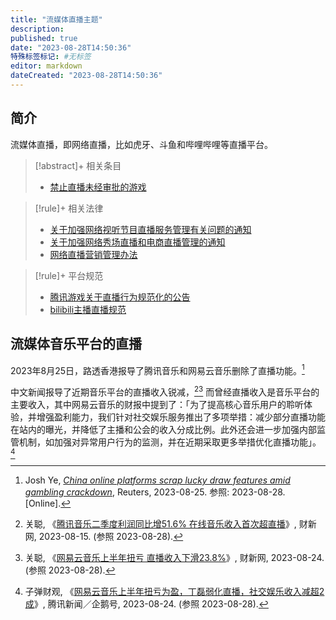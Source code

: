 ```yaml
---
title: "流媒体直播主题"
description:
published: true
date: "2023-08-28T14:50:36"
特殊标签标记: #无标签
editor: markdown
dateCreated: "2023-08-28T14:50:36"
---
```


## 简介

流媒体直播，即网络直播，比如虎牙、斗鱼和哔哩哔哩等直播平台。

> [!abstract]+ 相关条目
>
> +   [禁止直播未经审批的游戏](/censorship/禁止直播未经审批的游戏.md)

> [!rule]+ 相关法律
>
> +   [关于加强网络视听节目直播服务管理有关问题的通知](/rule/国家新闻出版广电总局/关于加强网络视听节目直播服务管理有关问题的通知.md)
> +   [关于加强网络秀场直播和电商直播管理的通知](/rule/国家广播电视总局/网络视听节目管理司/关于加强网络秀场直播和电商直播管理的通知.md)
> +   [网络直播营销管理办法](/rule/国家互联网信息办公室/网络直播营销管理办法.md)

> [!rule]+ 平台规范
>
> +   [腾讯游戏关于直播行为规范化的公告](/rule/网站规范/腾讯游戏关于直播行为规范化的公告.md)
> +   [bilibili主播直播规范](/rule/网站规范/bilibili主播直播规范.md)

## 流媒体音乐平台的直播

2023年8月25日，路透香港报导了腾讯音乐和网易云音乐删除了直播功能。[^colsl]

[^colsl]: Josh Ye, [_China online platforms scrap lucky draw features amid gambling crackdown_](https://web.archive.org/web/20230826144237/https://www.reuters.com/technology/china-online-platforms-scrap-lucky-draw-features-amid-gambling-crackdown-2023-08-25/), Reuters, 2023-08-25. 参照: 2023-08-28. [Online].

中文新闻报导了近期音乐平台的直播收入锐减，[^93517][^96486] 而曾经直播收入是音乐平台的主要收入，其中网易云音乐的财报中提到了：「为了提高核心音乐用户的聆听体验，并增强盈利能力，我们针对社交娱乐服务推出了多项举措：减少部分直播功能在站内的曝光，并降低了主播和公会的收入分成比例。此外还会进一步加强内部监管机制，如加强对异常用户行为的监测，并在近期采取更多举措优化直播功能」。[^S2Y00]

[^93517]: 关聪, 《[腾讯音乐二季度利润同比增51.6% 在线音乐收入首次超直播](https://web.archive.org/web/20230824182553/https://www.caixin.com/2023-08-15/102093517.html)》, 财新网, 2023-08-15. (参照 2023-08-28).
[^96486]: 关聪, 《[网易云音乐上半年扭亏 直播收入下滑23.8%](https://web.archive.org/web/20230828070417/https://www.caixin.com/2023-08-24/102096486.html)》, 财新网, 2023-08-24. (参照 2023-08-28).
[^S2Y00]: 子弹财观, 《[网易云音乐上半年扭亏为盈，丁磊弱化直播，社交娱乐收入减超2成](https://web.archive.org/web/20230828070208/https://new.qq.com/rain/a/20230824A08S2Y00)》, 腾讯新闻／企鹅号, 2023-08-24. (参照 2023-08-28).

